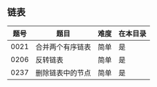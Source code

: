 ## 链表
|题号|题目|难度|在本目录|
|----|----|----|----|
|0021|合并两个有序链表|简单|是|
|0206|反转链表|简单|是|
|0237|删除链表中的节点|简单|是|